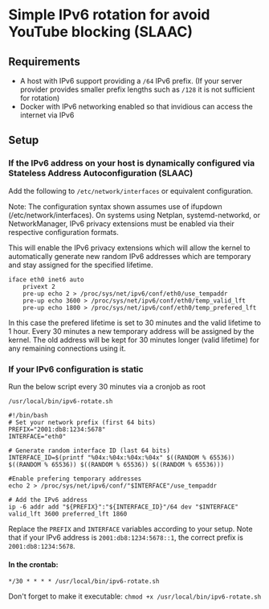 # Simple IPv6 rotation for avoid YouTube blocking (SLAAC)

## Requirements
- A host with IPv6 support providing a ``/64`` IPv6 prefix. (If your server provider provides smaller prefix lengths such as ``/128`` it is not sufficient for rotation)
- Docker with IPv6 networking enabled so that invidious can access the internet via IPv6

## Setup
### If the IPv6 address on your host is dynamically configured via Stateless Address Autoconfiguration (SLAAC)
Add the following to ``/etc/network/interfaces`` or equivalent configuration.

Note: The configuration syntax shown assumes use of ifupdown (/etc/network/interfaces). On systems using Netplan, systemd-networkd, or NetworkManager, IPv6 privacy extensions must be enabled via their respective configuration formats. 

This will enable the IPv6 privacy extensions which will allow the kernel to automatically generate new random IPv6 addresses which are temporary and stay assigned for the specified lifetime.
```
iface eth0 inet6 auto
    privext 2
    pre-up echo 2 > /proc/sys/net/ipv6/conf/eth0/use_tempaddr
    pre-up echo 3600 > /proc/sys/net/ipv6/conf/eth0/temp_valid_lft
    pre-up echo 1800 > /proc/sys/net/ipv6/conf/eth0/temp_prefered_lft
```
In this case the prefered lifetime is set to 30 minutes and the valid lifetime to 1 hour. Every 30 minutes a new temporary address will be assigned by the kernel.
The old address will be kept for 30 minutes longer (valid lifetime) for any remaining connections using it.


### If your IPv6 configuration is static

Run the below script every 30 minutes via a cronjob as root

``/usr/local/bin/ipv6-rotate.sh``
```
#!/bin/bash
# Set your network prefix (first 64 bits)
PREFIX="2001:db8:1234:5678"
INTERFACE="eth0"

# Generate random interface ID (last 64 bits)
INTERFACE_ID=$(printf "%04x:%04x:%04x:%04x" $((RANDOM % 65536)) $((RANDOM % 65536)) $((RANDOM % 65536)) $((RANDOM % 65536)))

#Enable prefering temporary addresses
echo 2 > /proc/sys/net/ipv6/conf/"$INTERFACE"/use_tempaddr

# Add the IPv6 address
ip -6 addr add "${PREFIX}":"${INTERFACE_ID}"/64 dev "$INTERFACE" valid_lft 3600 preferred_lft 1860
```
Replace the ``PREFIX`` and ``INTERFACE`` variables according to your setup. Note that if your IPv6 address is ``2001:db8:1234:5678::1``, the correct prefix is ``2001:db8:1234:5678``.

#### In the crontab:
```
*/30 * * * * /usr/local/bin/ipv6-rotate.sh
```
Don't forget to make it executable: ``chmod +x /usr/local/bin/ipv6-rotate.sh``


